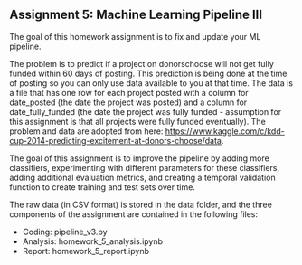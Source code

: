 ## Assignment 5: Machine Learning Pipeline III

The goal of this homework assignment is to fix and update your ML pipeline. 

The problem is to predict if a project on donorschoose will not get fully funded within 60 days of posting. This prediction is being done at the time of posting so you can only use data available to you at that time. The data is a file that has one row for each project posted with a column for date_posted (the date the project was posted) and a column for date_fully_funded (the date the project was fully funded - assumption for this assignment is that all projects were fully funded eventually). The problem and data are adopted from here: https://www.kaggle.com/c/kdd-cup-2014-predicting-excitement-at-donors-choose/data. 

The goal of this assignment is to improve the pipeline by adding more classifiers, experimenting with different parameters for these classifiers, adding additional evaluation metrics, and creating a temporal validation function to create training and test sets over time. 

The raw data (in CSV format) is stored in the data folder, and the three components of the assignment are contained in the following files: 

- Coding: pipeline_v3.py
- Analysis: homework_5_analysis.ipynb
- Report: homework_5_report.ipynb 
